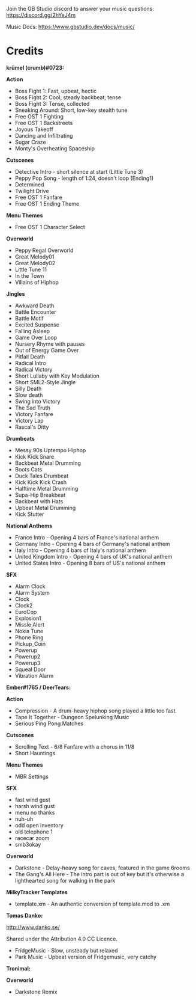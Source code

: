 Join the GB Studio discord to answer your music questions: https://discord.gg/2hYeJ4m

Music Docs: https://www.gbstudio.dev/docs/music/

# Credits

**krümel (crumb)#0723:**

**Action**
- Boss Fight 1: Fast, upbeat, hectic
- Boss Fight 2: Cool, steady backbeat, tense
- Boss Fight 3: Tense, collected
- Sneaking Around: Short, low-key stealth tune
- Free OST 1 Fighting
- Free OST 1 Backstreets
- Joyous Takeoff
- Dancing and Infiltrating
- Sugar Craze
- Monty's Overheating Spaceship

**Cutscenes**
- Detective Intro - short silence at start (Little Tune 3)
- Peppy Pop Song - length of 1:24, doesn't loop (Ending1)
- Determined
- Twilight Drive
- Free OST 1 Fanfare
- Free OST 1 Ending Theme

**Menu Themes**
- Free OST 1 Character Select

**Overworld**
- Peppy Regal Overworld
- Great Melody01
- Great Melody02
- Little Tune 11
- In the Town
- Villains of Hiphop

**Jingles**
- Awkward Death
- Battle Encounter
- Battle Motif
- Excited Suspense
- Falling Asleep
- Game Over Loop
- Nursery Rhyme with pauses
- Out of Energy Game Over
- Pitfall Death
- Radical Intro
- Radical Victory
- Short Lullaby with Key Modulation
- Short SML2-Style Jingle
- Silly Death
- Slow death
- Swing into Victory
- The Sad Truth
- Victory Fanfare
- Victory Lap
- Rascal's Ditty

**Drumbeats**
- Messy 90s Uptempo Hiphop
- Kick Kick Snare
- Backbeat Metal Drumming
- Boots Cats
- Duck Tales Drumbeat
- Kick Kick Kick Crash
- Halftime Metal Drumming
- Supa-Hip Breakbeat
- Backbeat with Hats
- Upbeat Metal Drumming
- Kick Stutter

**National Anthems**
- France Intro - Opening 4 bars of France's national anthem
- Germany Intro - Opening 4 bars of Germany's national anthem
- Italy Intro - Opening 4 bars of Italy's national anthem
- United Kingdom Intro - Opening 4 bars of UK's national anthem
- United States Intro - Opening 8 bars of US's national anthem

**SFX**
- Alarm Clock
- Alarm System
- Clock
- Clock2
- EuroCop
- Explosion1
- Missle Alert
- Nokia Tune
- Phone Ring
- Pickup_Coin
- Powerup
- Powerup2
- Powerup3
- Squeal Door
- Vibration Alarm

**Ember#1765 / DeerTears:**

**Action**
- Compression - A drum-heavy hiphop song played a little too fast.
- Tape It Together - Dungeon Spelunking Music
- Serious Ping Pong Matches

**Cutscenes**
- Scrolling Text - 6/8 Fanfare with a chorus in 11/8
- Short Hauntings

**Menu Themes**
- MBR Settings

**SFX**
- fast wind gust
- harsh wind gust
- menu no thanks
- nuh-uh
- odd open inventory
- old telephone 1
- racecar zoom
- smb3okay

**Overworld**
- Darkstone - Delay-heavy song for caves, featured in the game 6rooms
- The Gang's All Here - The intro part is out of key but it's otherwise a lighthearted song for walking in the park

**MilkyTracker Templates**
- template.xm - An authentic conversion of template.mod to .xm

**Tomas Danko:**

http://www.danko.se/

Shared under the Attribution 4.0 CC Licence.

- FridgeMusic - Slow, unsteady but relaxed
- Park Music - Upbeat version of Fridgemusic, very catchy

**Tronimal:**

**Overworld**
- Darkstone Remix

